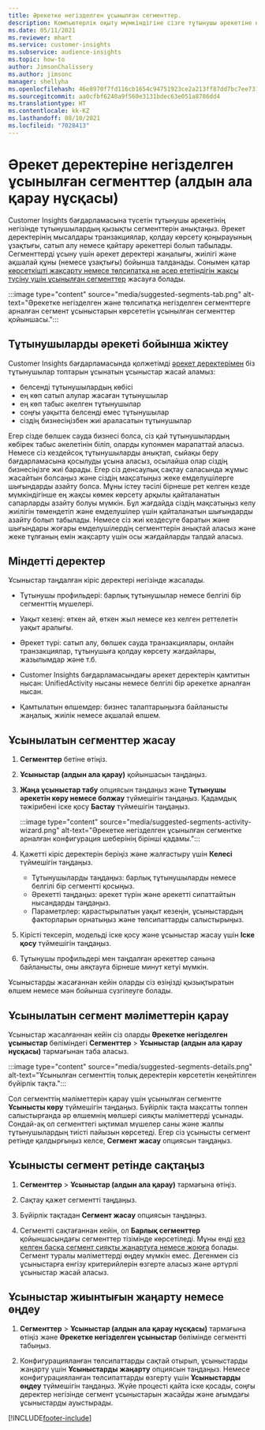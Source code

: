 ```yaml
---
title: Әрекетке негізделген ұсынылған сегменттер.
description: Компьютерлік оқыту мүмкіндігіне сізге тұтынушы әрекетіне негізделген жаңа және қызықты сегменттерді табуға көмектесуіне мүмкіндік беріңіз.
ms.date: 05/11/2021
ms.reviewer: mhart
ms.service: customer-insights
ms.subservice: audience-insights
ms.topic: how-to
author: JimsonChalissery
ms.author: jimsonc
manager: shellyha
ms.openlocfilehash: 46e8970f7fd116cb1654c94751923ce2a213ff87dd7bc7ee731a62bbd0093513
ms.sourcegitcommit: aa0cfbf6240a9f560e3131bdec63e051a8786dd4
ms.translationtype: HT
ms.contentlocale: kk-KZ
ms.lasthandoff: 08/10/2021
ms.locfileid: "7028413"
---
```

# <a name="suggested-segments-based-on-activity-data-preview"></a>Әрекет деректеріне негізделген ұсынылған сегменттер (алдын ала қарау нұсқасы)

Customer Insights бағдарламасына түсетін тұтынушы әрекетінің негізінде тұтынушылардың қызықты сегменттерін анықтаңыз. Әрекет деректерінің мысалдары транзакциялар, қолдау көрсету қоңырауының ұзақтығы, сатып алу немесе қайтару әрекеттері болып табылады. Сегменттерді ұсыну үшін әрекет деректері жаңалығы, жиілігі және ақшалай құны (немесе ұзақтығы) бойынша талданады. Сонымен қатар [көрсеткішті жақсарту немесе төлсипатқа не әсер ететіндігін жақсы түсіну үшін ұсынылған сегменттер](suggested-segments.md) жасауға болады.

:::image type="content" source="media/suggested-segments-tab.png" alt-text="Әрекетке негізделген және төлсипатқа негізделген сегменттерге арналған сегмент ұсыныстарын көрсететін ұсынылған сегменттер қойыншасы.":::

## <a name="categorize-customers-by-activity"></a>Тұтынушыларды әрекеті бойынша жіктеу

Customer Insights бағдарламасында қолжетімді [әрекет деректерімен](activities.md) біз тұтынушылар топтарын ұсынатын ұсыныстар жасай аламыз:

- белсенді тұтынушылардың көбісі 
- ең көп сатып алулар жасаған тұтынушылар 
- ең көп табыс әкелген тұтынушылар 
- соңғы уақытта белсенді емес тұтынушылар 
- сіздің бизнесіңізбен жиі араласатын тұтынушылар  

Егер сізде бөлшек сауда бизнесі болса, сіз қай тұтынушылардың көбірек табыс әкелетінін біліп, оларды купонмен марапаттай аласыз. Немесе сіз кездейсоқ тұтынушыларды анықтап, сыйақы беру бағдарламасына қосылуды ұсына аласыз, осылайша олар сіздің бизнесіңізге жиі барады.
Егер сіз денсаулық сақтау саласында жұмыс жасайтын болсаңыз және сіздің мақсатыңыз жеке емделушілерге шығындарды азайту болса. Мұны істеу тәсілі бірнеше рет келген кезде мүмкіндігінше ең жақсы көмек көрсету арқылы қайталанатын сапарларды азайту болуы мүмкін. Бұл жағдайда сіздің мақсатыңыз келу жиілігін төмендетіп және емделушілер үшін қайталанатын шығындарды азайту болып табылады. Немесе сіз жиі кездесуге баратын және шығындары жоғары емделушілердің сегменттерін анықтай аласыз және жеке тұлғаның емін жақсарту үшін осы жағдайларды талдай аласыз. 

## <a name="required-data"></a>Міндетті деректер

Ұсыныстар таңдалған кіріс деректері негізінде жасалады. 

- Тұтынушы профильдері: барлық тұтынушылар немесе белгілі бір сегменттің мүшелері. 

- Уақыт кезеңі: өткен ай, өткен жыл немесе кез келген реттелетін уақыт аралығы.

- Әрекет түрі: сатып алу, бөлшек сауда транзакциялары, онлайн транзакциялар, тұтынушыға қолдау көрсету жағдайлары, жазылымдар және т.б.  

- Customer Insights бағдарламасындағы әрекет деректерін қамтитын нысан: UnifiedActivity нысаны немесе белгілі бір әрекетке арналған нысан. 

- Қамтылатын өлшемдер: бизнес талаптарыңызға байланысты жаңалық, жиілік немесе ақшалай өлшем.

## <a name="generate-suggested-segments"></a>Ұсынылатын сегменттер жасау

1. **Сегменттер** бетіне өтіңіз.

1. **Ұсыныстар (алдын ала қарау)** қойыншасын таңдаңыз.

1. **Жаңа ұсыныстар табу** опциясын таңдаңыз және **Тұтынушы әрекетін көру немесе болжау** түймешігін таңдаңыз. Қадамдық тәжірибені іске қосу **Бастау** түймешігін таңдаңыз.

   :::image type="content" source="media/suggested-segments-activity-wizard.png" alt-text="Әрекетке негізделген ұсынылған сегментке арналған конфигурация шеберінің бірінші қадамы.":::

1. Қажетті кіріс деректерін беріңіз және жалғастыру үшін **Келесі** түймешігін таңдаңыз.

   - Тұтынушыларды таңдаңыз: барлық тұтынушыларды немесе белгілі бір сегментті қосыңыз.
   - Әрекетті таңдаңыз: әрекет түрін және әрекетті сипаттайтын нысандарды таңдаңыз.
   - Параметрлер: қарастырылатын уақыт кезеңін, ұсыныстардың факторларын орнатыңыз және төлсипаттарды салыстырыңыз.

1. Кірісті тексеріп, модельді іске қосу және ұсыныстар жасау үшін **Іске қосу** түймешігін таңдаңыз.

1. Тұтынушы профильдері мен таңдалған әрекеттер санына байланысты, оны аяқтауға бірнеше минут кетуі мүмкін. 

Ұсыныстарды жасағаннан кейін оларды сіз өзіңізді қызықтыратын өлшем немесе мән бойынша сүзгілеуге болады. 

## <a name="view-details-of-a-suggested-segment"></a>Ұсынылатын сегмент мәліметтерін қарау

Ұсыныстар жасалғаннан кейін сіз оларды **Әрекетке негізделген ұсыныстар** бөліміндегі **Сегменттер** > **Ұсыныстар (алдын ала қарау нұсқасы)** тармағынан таба аласыз.

:::image type="content" source="media/suggested-segments-details.png" alt-text="Ұсынылған сегменттің толық деректерін көрсететін кеңейтілген бүйірлік тақта.":::

Сол сегменттің мәліметтерін қарау үшін ұсынылған сегментте **Ұсынысты көру** түймешігін таңдаңыз. Бүйірлік тақта мақсатты топпен салыстырғанда әр өлшемнің мөлшері сияқты мәліметтерді ұсынады. Сондай-ақ ол сегменттегі ықтимал мүшелер саны және жалпы тұтынушылардың тиісті пайызын көрсетеді. Егер сіз ұсынысты сегмент ретінде қалдырғыңыз келсе, **Сегмент жасау** опциясын таңдаңыз.    

## <a name="save-a-suggestion-as-a-segment"></a>Ұсынысты сегмент ретінде сақтаңыз

1. **Сегменттер** > **Ұсыныстар (алдын ала қарау)** тармағына өтіңіз.

1. Сақтау қажет сегментті таңдаңыз. 

1. Бүйірлік тақтадан **Сегмент жасау** опциясын таңдаңыз. 

1. Сегментті сақтағаннан кейін, ол **Барлық сегменттер** қойыншасындағы сегменттер тізімінде көрсетіледі. Мұны енді [кез келген басқа сегмент сияқты жаңартуға немесе жоюға](segments.md) болады. Сегмент туралы мәліметтерді өңдеу мүмкін емес. Дегенмен сіз ұсыныстарға енгізу критерийлерін өзгерте аласыз және әртүрлі ұсыныстар жасай аласыз.

## <a name="refresh-or-edit-a-set-of-suggestions"></a>Ұсыныстар жиынтығын жаңарту немесе өңдеу

1. **Сегменттер** > **Ұсыныстар (алдын ала қарау нұсқасы)** тармағына өтіңіз және **Әрекетке негізделген ұсыныстар** бөлімінде сегментті табыңыз.

1. Конфигурацияланған төлсипаттарды сақтай отырып, ұсыныстарды жаңарту үшін **Ұсыныстарды жаңарту** опциясын таңдаңыз. Немесе конфигурацияланған төлсипаттарды өзгерту үшін **Ұсыныстарды өңдеу** түймешігін таңдаңыз. Жүйе процесті қайта іске қосады, соңғы деректер негізінде сегмент ұсыныстарын жасайды және ағымдағы ұсыныстарды ауыстырады.

[!INCLUDE[footer-include](../includes/footer-banner.md)]
